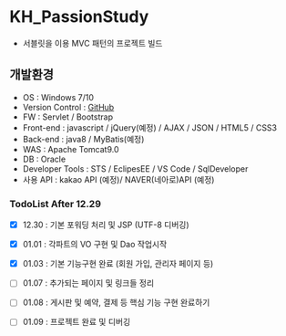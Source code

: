 # KH_PassionStudy
- 서블릿을 이용 MVC 패턴의 프로젝트 빌드

## 개발환경

- OS : Windows 7/10
- Version Control : [GitHub](https://github.com/Ethan-kim9/KH_PassionStudy)
- FW : Servlet / Bootstrap
- Front-end : javascript / jQuery(예정) / AJAX / JSON / HTML5 / CSS3
- Back-end : java8 / MyBatis(예정)
- WAS : Apache Tomcat9.0
- DB : Oracle
- Developer Tools : STS / EclipesEE / VS Code / SqlDeveloper
- 사용 API : kakao API (예정)/ NAVER(네아로)API (예정)


### TodoList After 12.29

- [x] 12.30 : 기본 포워딩 처리 및 JSP (UTF-8 디버깅)
- [x] 01.01 : 각파트의 VO 구현 및 Dao 작업시작 
- [x] 01.03 : 기본 기능구현 완료 (회원 가입, 관리자 페이지 등)


- [ ] 01.07 : 추가되는 페이지 및 링크들 정리
- [ ] 01.08 : 게시판 및 예약, 결제 등 핵심 기능 구현 완료하기
- [ ] 01.09 : 프로젝트 완료 및 디버깅 
